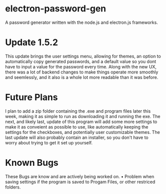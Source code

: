 # electron-password-gen
A password generator written with the node.js and electron.js frameworks.

# Update 1.5.2
This update brings the user settings menu, allowing for themes, an option to automatically copy generated passwords, and a default value so you dont have to input a value for the password every time. Along with the new UX, there was a lot of backend changes to make things operate more smoothly and seemlessly, and it also is a whole lot more readable than it was before.

# Future Plans
I plan to add a zip folder containing the .exe and program files later this week, making it as simple to run as downloading it and running the exe. The next, and likely last, update of this program will add some more settings to make it as conveient as possible to use, like automatically keeping the settings for the checkboxes, and potentially user customizable themes. The last update will also probably contain an installer, so you don't have to worry about trying to get it set up yourself.

# Known Bugs
These Bugs are know and are actively being worked on. 
• Problem when saving settings if the program is saved to Progam Files, or other restriced folders.
